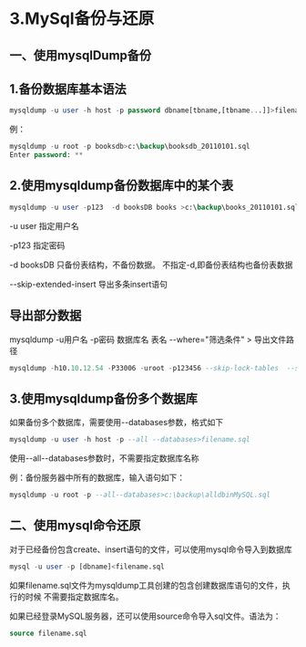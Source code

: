 # 3.MySql备份与还原
## 一、使用mysqlDump备份
## 1.备份数据库基本语法
```sql
mysqldump -u user -h host -p password dbname[tbname,[tbname...]]>filename.sql
```
例：
```sql
mysqldump -u root -p booksdb>c:\backup\booksdb_20110101.sql
Enter password: **
```

## 2.使用mysqldump备份数据库中的某个表
```sql
mysqldump -u user -p123  -d booksDB books >c:\backup\books_20110101.sql 
```
-u user  指定用户名

-p123  指定密码

-d booksDB     只备份表结构，不备份数据。 不指定-d,即备份表结构也备份表数据

--skip-extended-insert 导出多条insert语句

## 导出部分数据
mysqldump -u用户名 -p密码 数据库名 表名 --where="筛选条件" > 导出文件路径

```sql
mysqldump -h10.10.12.54 -P33006 -uroot -p123456 --skip-lock-tables  --set-gtid-purged=off  test_db test_table  --where="code='1524612810604xiaoyuan.wang1150102953'"  > t.sql
```


## 3.使用mysqldump备份多个数据库

如果备份多个数据库，需要使用--databases参数，格式如下
```sql
mysqldump -u user -h host -p --all --databases>filename.sql
```
使用--all--databases参数时，不需要指定数据库名称

例：备份服务器中所有的数据库，输入语句如下：
```sql
mysqldump -u root -p --all--databases>c:\backup\alldbinMySQL.sql
```


## 二、使用mysql命令还原

对于已经备份包含create、insert语句的文件，可以使用mysql命令导入到数据库
```sql
mysql -u user -p [dbname]<filename.sql
```
如果filename.sql文件为mysqldump工具创建的包含创建数据库语句的文件，执行的时候
不需要指定数据库名。

如果已经登录MySQL服务器，还可以使用source命令导入sql文件。语法为：
```sql
source filename.sql
```


